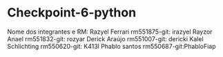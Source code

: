 # Checkpoint-6-python

Nome dos integrantes e RM:
Razyel Ferrari rm551875-git: irazyel
Rayzor Anael rm551832-git: rozyar
Derick Araújo rm551007-git: dericki
Kalel Schlichting rm550620-git: K413l
Phablo santos rm550687-git:PhabloFiap